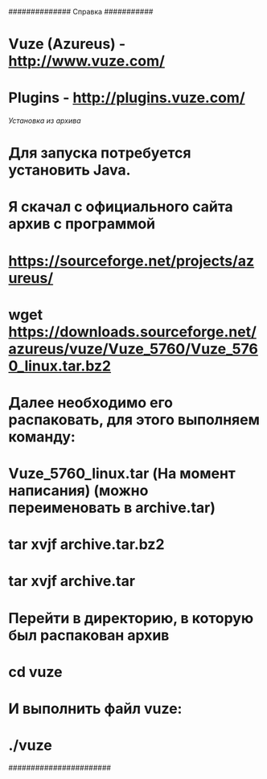 ############## Справка ###########
# Vuze (Azureus) - http://www.vuze.com/ 
#  Plugins - http://plugins.vuze.com/ 
###### Установка из архива ##########
# Для запуска потребуется установить Java.
# Я скачал с официального сайта архив с программой
# https://sourceforge.net/projects/azureus/
# wget https://downloads.sourceforge.net/azureus/vuze/Vuze_5760/Vuze_5760_linux.tar.bz2
# Далее необходимо его распаковать, для этого выполняем команду:
# Vuze_5760_linux.tar  (На момент написания) (можно переименовать в archive.tar)
# tar xvjf archive.tar.bz2
# tar xvjf archive.tar
# Перейти в директорию, в которую был распакован архив
# cd vuze
# И выполнить файл vuze:
# ./vuze
#######################